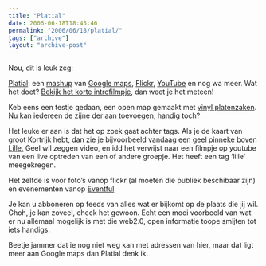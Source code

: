 ```yaml
---
title: "Platial"
date: 2006-06-18T18:45:46
permalink: "2006/06/18/platial/"
tags: ["archive"]
layout: "archive-post"
---
```

Nou, dit is leuk zeg:

[Platial](http://platial.com/splash "http://platial.com/splash"): een [mashup](http://www.programmableweb.com/faq#Q1 "http://www.programmableweb.com/faq#Q1") van [Google maps](http://maps.google.com/ "http://maps.google.com/"), [Flickr](http://www.flickr.com/ "http://www.flickr.com/"), [YouTube](http://www.youtube.com/ "http://www.youtube.com/") en nog wa meer. Wat het doet? [Bekijk het korte introfilmpje](http://www.youtube.com/watch?v=B1sGwWx4KhY "http://www.youtube.com/watch?v=B1sGwWx4KhY"), dan weet je het meteen!

Keb eens een testje gedaan, een open map gemaakt met [vinyl platenzaken](http://platial.com/simonv/map/6912?title=Vinyl_platenzaken "http://platial.com/simonv/map/6912?title=Vinyl_platenzaken"). Nu kan iedereen de zijne der aan toevoegen, handig toch?

Het leuke er aan is dat het op zoek gaat achter tags. Als je de kaart van groot Kortrijk hebt, dan zie je bijvoorbeeld [vandaag een geel pinneke boven Lille.](http://platial.com/today?location=Kortrijk "http://platial.com/today?location=Kortrijk") Geel wil zeggen video, en idd het verwijst naar een filmpje op youtube van een live optreden van een of andere groepje. Het heeft een tag ‘lille’ meegekregen.

Het zelfde is voor foto’s vanop flickr (al moeten die publiek beschibaar zijn) en evenementen vanop [Eventful](http://eventful.com/ "http://eventful.com/")

Je kan u abboneren op feeds van alles wat er bijkomt op de plaats die jij wil. Ghoh, je kan zoveel, check het gewoon. Echt een mooi voorbeeld van wat er nu allemaal mogelijk is met die web2.0, open informatie toope smijten tot iets handigs.

Beetje jammer dat ie nog niet weg kan met adressen van hier, maar dat ligt meer aan Google maps dan Platial denk ik.
